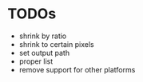 # TODOs

- shrink by ratio
- shrink to certain pixels
- set output path
- proper list
- remove support for other platforms
